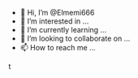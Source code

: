 
- 👋 Hi, I’m @Elmemi666
- 👀 I’m interested in ...
- 🌱 I’m currently learning ...
- 💞️ I’m looking to collaborate on ...
- 📫 How to reach me ...

<!---
Elmemi666/Elmemi666 is a ✨ special ✨ repository because its `README.md` (this file) appears on your GitHub profile.
You can click the Preview link to take a look at your changes.
--->t

